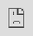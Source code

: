 ```yaml
---
layout: post
title: "레인x 소프라노 가수 조수미가 '우주' 케이팝 팬 플랫폼의 '가디언즈' MV 티저를 공개한다."
author: "undefined"
thumbnail: "https://www.allkpop.com/upload/2021/02/content/040434/thumb/1612431281_germainej.jpg"
tags: 
---
```




<div class="video_wrapper" style="padding-top: 56.25%;">
    <iframe id="player" class="main_video" src="https://www.youtube.com/embed/hSo4kkf4L-Y" width="100%" height="100%" frameborder="0" allowfullscreen="" style="display: block !important; position: absolute; top: 0px; left: 0px; width: 100%; height: 100%;"></iframe>
</div>


비와 소프라노 가수 조수미가 `우주` 케이팝 팬 플랫폼의 `가디언즈` 뮤직비디오 티저를 공개했다.

MV 티저에서, 두 명의 불가사의한 인물이 한 행성에 착륙하여 다른 세계의 풍경들을 함께 여행한다. `가디언즈`는 `유니버스`로 알려진 새로운 K-pop 팬 플랫폼의 주제곡으로, 오는 2월 9일 KST 하차를 앞두고 있다.

위에 있는 레인x 조수미의 "Guardians" MV 티저를 보시고, 계속해서 업데이트에 대한 채널을 고정시키세요.